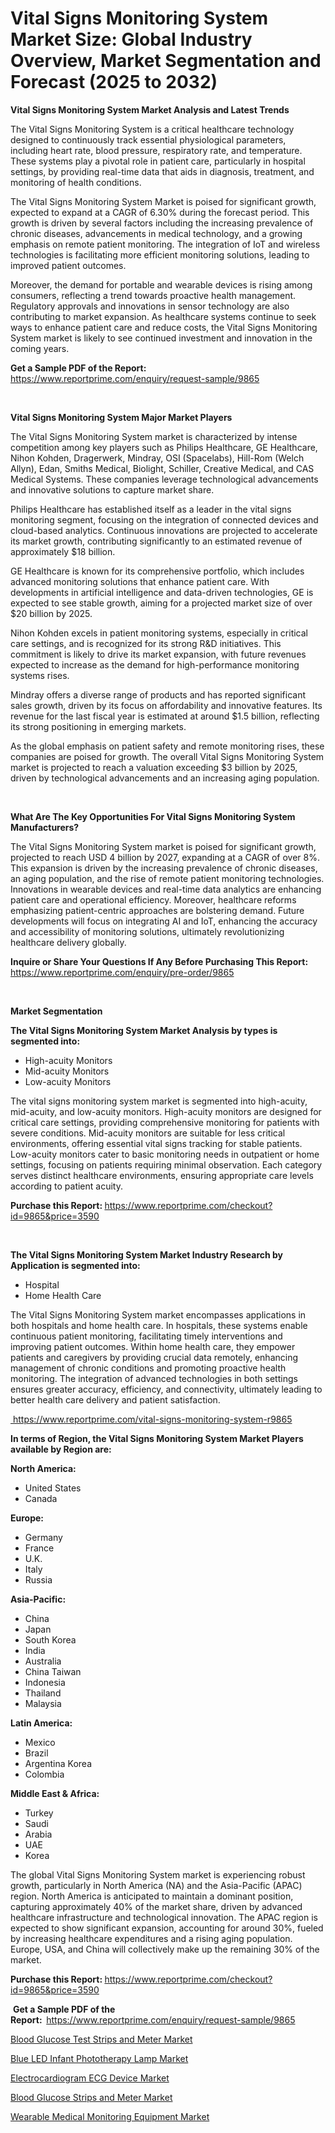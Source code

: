 <p><h1>Vital Signs Monitoring System Market Size: Global Industry Overview, Market Segmentation and Forecast (2025 to 2032)</h1></p><p><strong>Vital Signs Monitoring System Market Analysis and Latest Trends</strong></p>
<p><p>The Vital Signs Monitoring System is a critical healthcare technology designed to continuously track essential physiological parameters, including heart rate, blood pressure, respiratory rate, and temperature. These systems play a pivotal role in patient care, particularly in hospital settings, by providing real-time data that aids in diagnosis, treatment, and monitoring of health conditions.</p><p>The Vital Signs Monitoring System Market is poised for significant growth, expected to expand at a CAGR of 6.30% during the forecast period. This growth is driven by several factors including the increasing prevalence of chronic diseases, advancements in medical technology, and a growing emphasis on remote patient monitoring. The integration of IoT and wireless technologies is facilitating more efficient monitoring solutions, leading to improved patient outcomes.</p><p>Moreover, the demand for portable and wearable devices is rising among consumers, reflecting a trend towards proactive health management. Regulatory approvals and innovations in sensor technology are also contributing to market expansion. As healthcare systems continue to seek ways to enhance patient care and reduce costs, the Vital Signs Monitoring System market is likely to see continued investment and innovation in the coming years.</p></p>
<p><strong>Get a Sample PDF of the Report:&nbsp;</strong> <a href="https://www.reportprime.com/enquiry/request-sample/9865?utm_campaign=102&utm_medium=2&utm_source=Github&utm_content=ia&utm_term=20032025&utm_id=vital-signs-monitoring-system">https://www.reportprime.com/enquiry/request-sample/9865</a></p>
<p>&nbsp;</p>
<p><strong>Vital Signs Monitoring System Major Market Players</strong></p>
<p><p>The Vital Signs Monitoring System market is characterized by intense competition among key players such as Philips Healthcare, GE Healthcare, Nihon Kohden, Dragerwerk, Mindray, OSI (Spacelabs), Hill-Rom (Welch Allyn), Edan, Smiths Medical, Biolight, Schiller, Creative Medical, and CAS Medical Systems. These companies leverage technological advancements and innovative solutions to capture market share.</p><p>Philips Healthcare has established itself as a leader in the vital signs monitoring segment, focusing on the integration of connected devices and cloud-based analytics. Continuous innovations are projected to accelerate its market growth, contributing significantly to an estimated revenue of approximately $18 billion.</p><p>GE Healthcare is known for its comprehensive portfolio, which includes advanced monitoring solutions that enhance patient care. With developments in artificial intelligence and data-driven technologies, GE is expected to see stable growth, aiming for a projected market size of over $20 billion by 2025.</p><p>Nihon Kohden excels in patient monitoring systems, especially in critical care settings, and is recognized for its strong R&D initiatives. This commitment is likely to drive its market expansion, with future revenues expected to increase as the demand for high-performance monitoring systems rises.</p><p>Mindray offers a diverse range of products and has reported significant sales growth, driven by its focus on affordability and innovative features. Its revenue for the last fiscal year is estimated at around $1.5 billion, reflecting its strong positioning in emerging markets.</p><p>As the global emphasis on patient safety and remote monitoring rises, these companies are poised for growth. The overall Vital Signs Monitoring System market is projected to reach a valuation exceeding $3 billion by 2025, driven by technological advancements and an increasing aging population.</p></p>
<p>&nbsp;</p>
<p><strong>What Are The Key Opportunities For Vital Signs Monitoring System Manufacturers?</strong></p>
<p><p>The Vital Signs Monitoring System market is poised for significant growth, projected to reach USD 4 billion by 2027, expanding at a CAGR of over 8%. This expansion is driven by the increasing prevalence of chronic diseases, an aging population, and the rise of remote patient monitoring technologies. Innovations in wearable devices and real-time data analytics are enhancing patient care and operational efficiency. Moreover, healthcare reforms emphasizing patient-centric approaches are bolstering demand. Future developments will focus on integrating AI and IoT, enhancing the accuracy and accessibility of monitoring solutions, ultimately revolutionizing healthcare delivery globally.</p></p>
<p><strong>Inquire or Share Your Questions If Any Before Purchasing This Report:</strong> <a href="https://www.reportprime.com/enquiry/pre-order/9865?utm_campaign=102&utm_medium=2&utm_source=Github&utm_content=ia&utm_term=20032025&utm_id=vital-signs-monitoring-system">https://www.reportprime.com/enquiry/pre-order/9865</a></p>
<p>&nbsp;</p>
<p><strong>Market Segmentation</strong></p>
<p><strong>The Vital Signs Monitoring System Market Analysis by types is segmented into:</strong></p>
<p><ul><li>High-acuity Monitors</li><li>Mid-acuity Monitors</li><li>Low-acuity Monitors</li></ul></p>
<p><p>The vital signs monitoring system market is segmented into high-acuity, mid-acuity, and low-acuity monitors. High-acuity monitors are designed for critical care settings, providing comprehensive monitoring for patients with severe conditions. Mid-acuity monitors are suitable for less critical environments, offering essential vital signs tracking for stable patients. Low-acuity monitors cater to basic monitoring needs in outpatient or home settings, focusing on patients requiring minimal observation. Each category serves distinct healthcare environments, ensuring appropriate care levels according to patient acuity.</p></p>
<p><strong>Purchase this Report:&nbsp;</strong><a href="https://www.reportprime.com/checkout?id=9865&price=3590&utm_campaign=102&utm_medium=2&utm_source=Github&utm_content=ia&utm_term=20032025&utm_id=vital-signs-monitoring-system">https://www.reportprime.com/checkout?id=9865&price=3590</a></p>
<p>&nbsp;</p>
<p><strong>The Vital Signs Monitoring System Market Industry Research by Application is segmented into:</strong></p>
<p><ul><li>Hospital</li><li>Home Health Care</li></ul></p>
<p><p>The Vital Signs Monitoring System market encompasses applications in both hospitals and home health care. In hospitals, these systems enable continuous patient monitoring, facilitating timely interventions and improving patient outcomes. Within home health care, they empower patients and caregivers by providing crucial data remotely, enhancing management of chronic conditions and promoting proactive health monitoring. The integration of advanced technologies in both settings ensures greater accuracy, efficiency, and connectivity, ultimately leading to better health care delivery and patient satisfaction.</p></p>
<p><a href="https://www.reportprime.com/vital-signs-monitoring-system-r9865?utm_campaign=102&utm_medium=2&utm_source=Github&utm_content=ia&utm_term=20032025&utm_id=vital-signs-monitoring-system">&nbsp;https://www.reportprime.com/vital-signs-monitoring-system-r9865</a></p>
<p><strong>In terms of Region, the Vital Signs Monitoring System Market Players available by Region are:</strong></p>
<p>
    <p> <strong> North America: </strong>
        <ul>
            <li>United States</li>
            <li>Canada</li>
        </ul>
        </p> 
    <p> <strong> Europe: </strong>
        <ul>
            <li>Germany</li>
            <li>France</li>
            <li>U.K.</li>
            <li>Italy</li>
            <li>Russia</li>
        </ul>
        </p> 
    <p> <strong> Asia-Pacific: </strong>
        <ul>
            <li>China</li>
            <li>Japan</li>
            <li>South Korea</li>
            <li>India</li>
            <li>Australia</li>
            <li>China Taiwan</li>
            <li>Indonesia</li>
            <li>Thailand</li>
            <li>Malaysia</li>
        </ul>
        </p> 
    <p> <strong> Latin America: </strong>
        <ul>
            <li>Mexico</li>
            <li>Brazil</li>
            <li>Argentina Korea</li>
            <li>Colombia</li>
        </ul>
        </p> 
    <p> <strong> Middle East & Africa: </strong>
        <ul>
            <li>Turkey</li>
            <li>Saudi</li>
            <li>Arabia</li>
            <li>UAE</li>
            <li>Korea</li>
        </ul>
    </p>
    </p>
<p><p>The global Vital Signs Monitoring System market is experiencing robust growth, particularly in North America (NA) and the Asia-Pacific (APAC) region. North America is anticipated to maintain a dominant position, capturing approximately 40% of the market share, driven by advanced healthcare infrastructure and technological innovation. The APAC region is expected to show significant expansion, accounting for around 30%, fueled by increasing healthcare expenditures and a rising aging population. Europe, USA, and China will collectively make up the remaining 30% of the market.</p></p>
<p><strong>Purchase this Report: </strong><a href="https://www.reportprime.com/checkout?id=9865&price=3590&utm_campaign=102&utm_medium=2&utm_source=Github&utm_content=ia&utm_term=20032025&utm_id=vital-signs-monitoring-system">https://www.reportprime.com/checkout?id=9865&price=3590</a></p>
<p>&nbsp;<strong>Get a Sample PDF of the Report:&nbsp;&nbsp;</strong><a href="https://www.reportprime.com/enquiry/request-sample/9865?utm_campaign=102&utm_medium=2&utm_source=Github&utm_content=ia&utm_term=20032025&utm_id=vital-signs-monitoring-system">https://www.reportprime.com/enquiry/request-sample/9865</a></p>
<p><strong></strong></p>
<p><p><a href="https://github.com/gasikcalbos8/Market-Research-Report-List-1/blob/main/blood-glucose-test-strips-and-meter-market.md?utm_campaign=102&utm_medium=2&utm_source=Github&utm_content=ia&utm_term=20032025&utm_id=vital-signs-monitoring-system">Blood Glucose Test Strips and Meter Market</a></p><p><a href="https://github.com/daleogrando/Market-Research-Report-List-1/blob/main/blue-led-infant-phototherapy-lamp-market.md?utm_campaign=102&utm_medium=2&utm_source=Github&utm_content=ia&utm_term=20032025&utm_id=vital-signs-monitoring-system">Blue LED Infant Phototherapy Lamp Market</a></p><p><a href="https://github.com/dayaanapis5/Market-Research-Report-List-1/blob/main/electrocardiogram-ecg-device-market.md?utm_campaign=102&utm_medium=2&utm_source=Github&utm_content=ia&utm_term=20032025&utm_id=vital-signs-monitoring-system">Electrocardiogram ECG Device Market</a></p><p><a href="https://github.com/vaduzunny/Market-Research-Report-List-1/blob/main/blood-glucose-strips-and-meter-market.md?utm_campaign=102&utm_medium=2&utm_source=Github&utm_content=ia&utm_term=20032025&utm_id=vital-signs-monitoring-system">Blood Glucose Strips and Meter Market</a></p><p><a href="https://github.com/ubavicachida/Market-Research-Report-List-1/blob/main/wearable-medical-monitoring-equipment-market.md?utm_campaign=102&utm_medium=2&utm_source=Github&utm_content=ia&utm_term=20032025&utm_id=vital-signs-monitoring-system">Wearable Medical Monitoring Equipment Market</a></p></p>